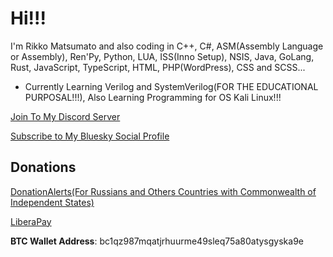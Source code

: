 # Hi!!!

I'm Rikko Matsumato and also coding in C++, C#, ASM(Assembly Language or Assembly), Ren'Py, Python, LUA, ISS(Inno Setup), NSIS, Java, GoLang, Rust, JavaScript, TypeScript, HTML, PHP(WordPress), CSS and SCSS...

- Currently Learning Verilog and SystemVerilog(FOR THE EDUCATIONAL PURPOSAL!!!), Also Learning Programming for OS Kali Linux!!!

[Join To My Discord Server](https://discord.gg/U2P5Hrcq9C)

[Subscribe to My Bluesky Social Profile](https://bsky.app/profile/rikkomatsumato.bsky.social)

## Donations

[DonationAlerts(For Russians and Others Countries with Commonwealth of Independent States)](https://donationalerts.com/r/rikkomatsumato)

[LiberaPay](https://liberapay.com/RikkoMatsumatoOfficial/donate)

**BTC Wallet Address**: bc1qz987mqatjrhuurme49sleq75a80atysgyska9e
